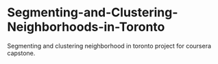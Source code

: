 # Segmenting-and-Clustering-Neighborhoods-in-Toronto
Segmenting and clustering neighborhood in toronto project for coursera capstone.
